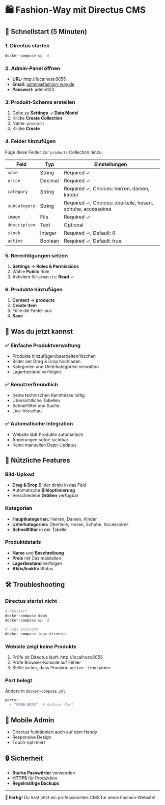 # 🛍️ Fashion-Way mit Directus CMS

## 🚀 Schnellstart (5 Minuten)

### 1. Directus starten
```bash
docker-compose up -d
```

### 2. Admin-Panel öffnen
- **URL:** http://localhost:8055
- **Email:** admin@fashion-way.de  
- **Passwort:** admin123

### 3. Produkt-Schema erstellen
1. Gehe zu **Settings** → **Data Model**
2. Klicke **Create Collection**
3. Name: `products`
4. Klicke **Create**

### 4. Felder hinzufügen
Füge diese Felder zur `products` Collection hinzu:

| Feld | Typ | Einstellungen |
|------|-----|---------------|
| `name` | String | Required ✓ |
| `price` | Decimal | Required ✓ |
| `category` | String | Required ✓, Choices: herren, damen, kinder |
| `subcategory` | String | Required ✓, Choices: oberteile, hosen, schuhe, accessoires |
| `image` | File | Required ✓ |
| `description` | Text | Optional |
| `stock` | Integer | Required ✓, Default: 0 |
| `active` | Boolean | Required ✓, Default: true |

### 5. Berechtigungen setzen
1. **Settings** → **Roles & Permissions**
2. Wähle **Public** Role
3. Aktiviere für `products`: **Read** ✓

### 6. Produkte hinzufügen
1. **Content** → **products**
2. **Create Item**
3. Fülle die Felder aus
4. **Save**

## 🎯 Was du jetzt kannst

### ✅ Einfache Produktverwaltung
- Produkte hinzufügen/bearbeiten/löschen
- Bilder per Drag & Drop hochladen
- Kategorien und Unterkategorien verwalten
- Lagerbestand verfolgen

### ✅ Benutzerfreundlich
- Keine technischen Kenntnisse nötig
- Übersichtliche Tabellen
- Schnellfilter und Suche
- Live-Vorschau

### ✅ Automatische Integration
- Website lädt Produkte automatisch
- Änderungen sofort sichtbar
- Keine manuellen Datei-Updates

## 🔧 Nützliche Features

### Bild-Upload
- **Drag & Drop** Bilder direkt in das Feld
- Automatische **Bildoptimierung**
- Verschiedene **Größen** verfügbar

### Kategorien
- **Hauptkategorien:** Herren, Damen, Kinder
- **Unterkategorien:** Oberteile, Hosen, Schuhe, Accessoires
- **Schnellfilter** in der Tabelle

### Produktdetails
- **Name** und **Beschreibung**
- **Preis** mit Dezimalstellen
- **Lagerbestand** verfolgen
- **Aktiv/Inaktiv** Status

## 🛠️ Troubleshooting

### Directus startet nicht
```bash
# Neustart
docker-compose down
docker-compose up -d

# Logs anzeigen
docker-compose logs directus
```

### Website zeigt keine Produkte
1. Prüfe ob Directus läuft: http://localhost:8055
2. Prüfe Browser-Konsole auf Fehler
3. Stelle sicher, dass Produkte `active: true` haben

### Port belegt
Ändere in `docker-compose.yml`:
```yaml
ports:
  - "8056:8055"  # Anderer Port
```

## 📱 Mobile Admin
- Directus funktioniert auch auf dem Handy
- Responsive Design
- Touch-optimiert

## 🔒 Sicherheit
- **Starke Passwörter** verwenden
- **HTTPS** für Produktion
- **Regelmäßige Backups**

---

**🎉 Fertig!** Du hast jetzt ein professionelles CMS für deine Fashion-Website! 